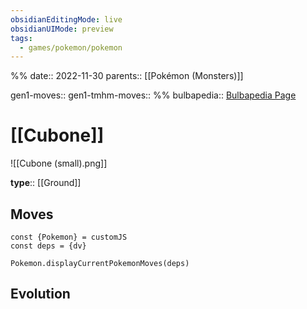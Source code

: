 ```yaml
---
obsidianEditingMode: live
obsidianUIMode: preview
tags:
  - games/pokemon/pokemon
---
```

%%
date:: 2022-11-30
parents:: [[Pokémon (Monsters)]]

gen1-moves:: 
gen1-tmhm-moves::
%%
bulbapedia:: [Bulbapedia Page](https://bulbapedia.bulbagarden.net/wiki/Cubone_(Pok%C3%A9mon))

# [[Cubone]]

![[Cubone (small).png]]

**type**:: [[Ground]]

## Moves

```dataviewjs
const {Pokemon} = customJS
const deps = {dv}

Pokemon.displayCurrentPokemonMoves(deps)
```

## Evolution

